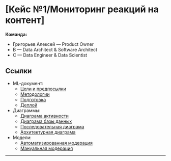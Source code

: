 # [Кейс №1/Мониторинг реакций на контент]

**Команда:**  
- Григорьев Алексей — Product Owner  
- B — Data Architect & Software Architect  
- C — Data Engineer & Data Scientist  

## Ссылки
- ML-документ:
  - [Цели и предпосылки](Ml_system_design/1_Goals_and_Context.md)
  - [Методологии](Ml_system_design/2_Methodology.md)
  - [Подготовка](Ml_system_design/3_Pilot_Preparation.md)
  - [Деплой](Ml_system_design/4_Production_Deployment.md)
- Диаграммы:
    - [Диаграма активности](Diagrams/png/activity.png)
    - [Диаграма базы данных](Diagrams/png/database.png)
    - [Последовательная диаграма](Diagrams/png/sequence.png)
    - [Архитектурная диаграма](Diagrams/png/system_design.png)
- Модели:
    - [Автоматизированная модерация](Models/png/idef0_after.png)
    - [Мануальная модерация](Models/png/idef0_before.png)
---
